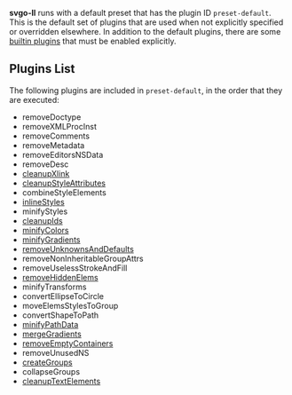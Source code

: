**svgo-ll** runs with a default preset that has the plugin ID `preset-default`. This is the default set of plugins that are used when not explicitly specified or overridden elsewhere. In addition to the default plugins, there are some [builtin plugins](./builtin-plugins.md) that must be enabled explicitly.

## Plugins List

The following plugins are included in `preset-default`, in the order that they are executed:

- removeDoctype
- removeXMLProcInst
- removeComments
- removeMetadata
- removeEditorsNSData
- removeDesc
- [cleanupXlink](./plugins/cleanupXlink.md)
- [cleanupStyleAttributes](./plugins/cleanupStyleAttributes.md)
- combineStyleElements
- [inlineStyles](./plugins/inlineStyles.md)
- minifyStyles
- [cleanupIds](./plugins/cleanupIds.md)
- [minifyColors](./plugins/minifyColors.md)
- [minifyGradients](./plugins/minifyGradients.md)
- [removeUnknownsAndDefaults](./plugins/removeUnknownsAndDefaults.md)
- removeNonInheritableGroupAttrs
- removeUselessStrokeAndFill
- [removeHiddenElems](./plugins/removeHiddenElems.md)
- minifyTransforms
- convertEllipseToCircle
- moveElemsStylesToGroup
- convertShapeToPath
- [minifyPathData](./plugins/minifyPathData.md)
- [mergeGradients](./plugins/mergeGradients.md)
- [removeEmptyContainers](./plugins/removeEmptyContainers.md)
- removeUnusedNS
- [createGroups](./plugins/createGroups.md)
- collapseGroups
- [cleanupTextElements](./plugins/cleanupTextElements.md)
